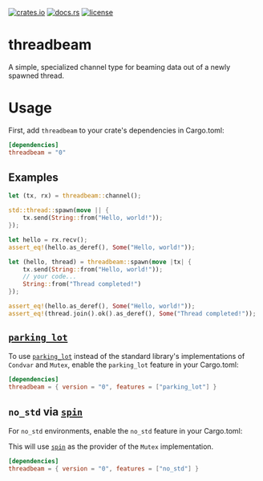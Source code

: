 [![crates.io](https://img.shields.io/crates/v/threadbeam.svg)](https://crates.io/crates/threadbeam)
[![docs.rs](https://docs.rs/threadbeam/badge.svg)](https://docs.rs/threadbeam/)
[![license](https://img.shields.io/crates/l/threadbeam)](https://github.com/WilliamVenner/threadbeam/blob/master/LICENSE)

# threadbeam

A simple, specialized channel type for beaming data out of a newly spawned thread.

# Usage

First, add `threadbeam` to your crate's dependencies in Cargo.toml:

```toml
[dependencies]
threadbeam = "0"
```

## Examples

```rust
let (tx, rx) = threadbeam::channel();

std::thread::spawn(move || {
    tx.send(String::from("Hello, world!"));
});

let hello = rx.recv();
assert_eq!(hello.as_deref(), Some("Hello, world!"));
```

```rust
let (hello, thread) = threadbeam::spawn(move |tx| {
    tx.send(String::from("Hello, world!"));
    // your code...
    String::from("Thread completed!")
});

assert_eq!(hello.as_deref(), Some("Hello, world!"));
assert_eq!(thread.join().ok().as_deref(), Some("Thread completed!"));
```

## [`parking_lot`](https://docs.rs/parking_lot/latest)

To use [`parking_lot`](https://docs.rs/parking_lot/latest) instead of the standard library's implementations of `Condvar` and `Mutex`, enable the `parking_lot` feature in your Cargo.toml:

```toml
[dependencies]
threadbeam = { version = "0", features = ["parking_lot"] }
```

## `no_std` via [`spin`](https://docs.rs/spin/latest)

For `no_std` environments, enable the `no_std` feature in your Cargo.toml:

This will use [`spin`](https://docs.rs/spin/latest) as the provider of the `Mutex` implementation.

```toml
[dependencies]
threadbeam = { version = "0", features = ["no_std"] }
```